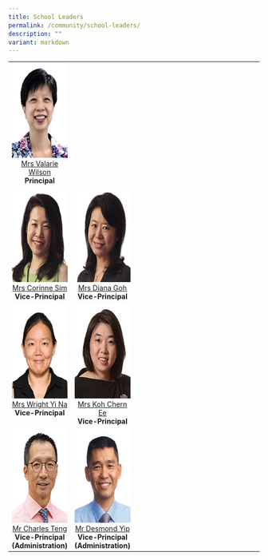 ```yaml
---
title: School Leaders
permalink: /community/school-leaders/
description: ""
variant: markdown
---
```

<table cellspacing="5" width="100%">
  <tbody>
    <tr>
      <td valign="top" align="center" rowspan="1" colspan="1"><div class="isomer-image-wrapper"><img height="190" width="150" alt="" src="/images/Common/sl-vwilson.jpg"></div>
        <a href="mailto:Valarie_koh@schools.gov.sg" rel="noopener noreferrer nofollow" target="_blank">Mrs Valarie Wilson</a><br>
      <strong>Principal</strong></td>
      <td valign="top" align="center" rowspan="1" colspan="1"><div class="isomer-image-wrapper"></div></td>
      <td valign="top" align="center" rowspan="1" width="60%">&nbsp;</td>
    </tr>
    <tr>
      <td valign="top" align="center" rowspan="1" colspan="1"><div class="isomer-image-wrapper"> <img height="190" width="150" alt="" src="/images/Common/sl-csim.jpg"></div><a href="mailto:Corinne_SIM@schools.gov.sg" rel="noopener noreferrer nofollow" target="_blank">Mrs Corinne Sim</a><br>        <strong>Vice-Principal</strong></td>
      <td valign="top" align="center" rowspan="1" colspan="1"><div class="isomer-image-wrapper"><img height="190" width="150" alt="" src="/images/Common/sl-dgoh.jpg"></div><a href="mailto:Diana_TAN@schools.gov.sg" rel="noopener noreferrer nofollow" target="_blank">Mrs Diana Goh</a><br>
		  <strong>Vice-Principal</strong></td>
      <td valign="top" align="center" rowspan="1" width="60%">&nbsp;</td>
    </tr>
    <tr>
      <td valign="top" align="center" colspan="1"><div class="isomer-image-wrapper"><img height="190" width="150" alt="" src="/images/Common/sl_wyn.jpg"></div>
        <a href="mailto:Chng_Yi_Na@schools.gov.sg" rel="noopener noreferrer nofollow" target="_blank">Mrs Wright Yi Na</a><br>
      <strong>Vice-Principal</strong></td>
      <td valign="top" align="center" colspan="1"><div class="isomer-image-wrapper"><img height="190" width="150" alt="" src="/images/Common/sl-kohce.jpg"></div>
        <a href="mailto:YEOW_Chern_Ee@schools.gov.sg" rel="noopener noreferrer nofollow" target="_blank">Mrs Koh Chern Ee</a><br>
      <strong>Vice-Principal</strong></td>
      <td valign="top" align="center" width="60%">&nbsp;</td>
    </tr>
    <tr>
      <td valign="top" align="center" rowspan="1" colspan="1"><div class="isomer-image-wrapper"><img height="190" width="150" alt="" src="/images/Common/sl-cteng.jpg"></div>
        <a href="mailto:teng_tat_meng_charles@schools.gov.sg" rel="noopener noreferrer nofollow" target="_blank">Mr Charles Teng</a><br>
        <strong>Vice-Principal <br>
          (Administration)</strong></td>
      <td valign="top" align="center" rowspan="1" colspan="1"><div class="isomer-image-wrapper"><img height="190" width="150" alt="" src="/images/Common/sl-dyip1.jpg"></div>
        <a href="mailto:yip_wai_choong@schools.gov.sg" rel="noopener noreferrer nofollow" target="_blank">Mr Desmond Yip</a><br>
        <strong>Vice-Principal <br>
          (Administration)</strong></td>
      <td valign="top" align="center" rowspan="1" width="60%">&nbsp;</td>
    </tr>
  </tbody>
</table>
<p>&nbsp;</p>
